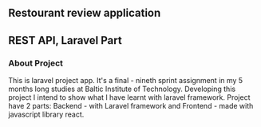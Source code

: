 <h2>Restourant review application</h2>


## REST API, Laravel Part


### About Project


This is laravel project app. It's a final -  nineth sprint assignment in my 5 months long studies at Baltic Institute of Technology. Developing this project I intend to show what I have learnt with laravel framework. 
Project have 2 parts: Backend - with Laravel framework and Frontend - made with javascript library react. 

